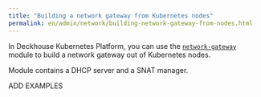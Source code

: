 ```yaml
---
title: "Building a network gateway from Kubernetes nodes"
permalink: en/admin/network/building-network-gateway-from-nodes.html
---
```


In Deckhouse Kubernetes Platform, you can use the [`network-gateway`](../../../../reference/mc/network-gateway/) module to build a network gateway out of Kubernetes nodes.

<!-- Transferred with minor modifications from https://deckhouse.io/products/kubernetes-platform/documentation/latest/modules/network-gateway/ -->

Module contains a DHCP server and a SNAT manager.

ADD EXAMPLES
